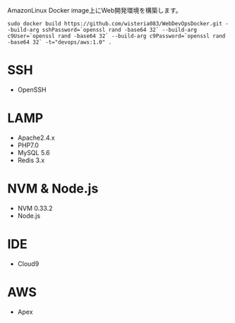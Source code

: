 AmazonLinux Docker image上にWeb開発環境を構築します。

```
sudo docker build https://github.com/wisteria083/WebDevOpsDocker.git --build-arg sshPassword=`openssl rand -base64 32` --build-arg c9User=`openssl rand -base64 32` --build-arg c9Password=`openssl rand -base64 32` -t="devops/aws:1.0" .
```

# SSH
* OpenSSH

# LAMP
* Apache2.4.x
* PHP7.0
* MySQL 5.6 
* Redis 3.x

# NVM & Node.js
* NVM 0.33.2
* Node.js

# IDE
* Cloud9

# AWS
* Apex
